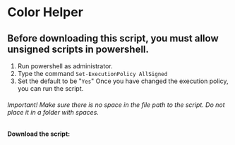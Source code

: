 # Color Helper
## Before downloading this script, you must allow unsigned scripts in powershell.
1. Run powershell as administrator.
2. Type the command `Set-ExecutionPolicy AllSigned`
3. Set the default to be "`Yes`"
Once you have changed the execution policy, you can run the script.
###### Important! Make sure there is no space in the file path to the script. Do not place it in a folder with spaces.
#### Download the script: 
